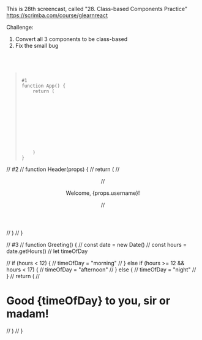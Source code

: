 This is 28th screencast, called "28. Class-based Components Practice"<br />
https://scrimba.com/course/glearnreact



Challenge:<br />
1. Convert all 3 components to be class-based<br />
2. Fix the small bug<br />


<br />
<br />

<blockquote><pre><code>
#1
function App() {
    return (
        <div>
            <Header />
            <Greeting />
        </div>
    )
}
</code></pre></blockquote>

// #2
// function Header(props) {
//     return (
//         <header>
//          <p>Welcome, {props.username}!</p>
//         </header>
//     )
// }

// #3
// function Greeting() {
//     const date = new Date()
//     const hours = date.getHours()
//     let timeOfDay
    
//     if (hours < 12) {
//         timeOfDay = "morning"
//     } else if (hours >= 12 && hours < 17) {
//         timeOfDay = "afternoon"
//     } else {
//         timeOfDay = "night"
//     }
//     return (
//         <h1>Good {timeOfDay} to you, sir or madam!</h1>
//     )
// }
